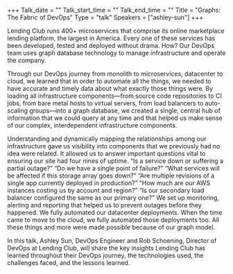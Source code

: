 +++
Talk_date = ""
Talk_start_time = ""
Talk_end_time = ""
Title = "Graphs: The Fabric of DevOps"
Type = "talk"
Speakers = ["ashley-sun"]
+++

Lending Club runs 400+ microservices that comprise its online marketplace lending platform, the largest in America. Every one of these services has been developed, tested and deployed without drama. How? Our DevOps team uses graph database technology to manage infrastructure and operate the company.

Through our DevOps journey from monolith to microservices, datacenter to cloud, we learned that in order to automate all the things, we needed to have accurate and timely data about what exactly those things were. By loading all infrastructure components—from source code repositories to CI jobs, from bare metal hosts to virtual servers, from load balancers to auto-scaling groups—into a graph database, we created a single, central hub of information that we could query at any time and that helped us make sense of our complex, interdependent infrastructure components.

Understanding and dynamically mapping the relationships among our infrastructure gave us visibility into components that we previously had no idea were related. It allowed us to answer important questions vital to ensuring our site had four nines of uptime. “Is a service down or suffering a partial outage?” “Do we have a single point of failure?” “What services will be affected if this storage array goes down?” “Are multiple revisions of a single app currently deployed in production?” “How much are our AWS instances costing us by account and region?” “Is our secondary load balancer configured the same as our primary one?” We set up monitoring, alerting and reporting that helped us to prevent outages before they happened. We fully automated our datacenter deployments. When the time came to move to the cloud, we fully automated those deployments too. All these things and more were made possible because of our graph model.

In this talk, Ashley Sun, DevOps Engineer and Rob Schoening, Director of DevOps at Lending Club, will share the key insights Lending Club has learned throughout their DevOps journey, the technologies used, the challenges faced, and the lessons learned.
